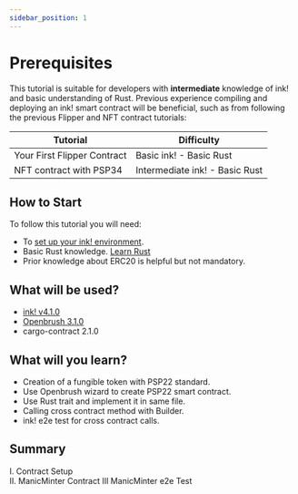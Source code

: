 ```yaml
---
sidebar_position: 1
---
```


# Prerequisites
This tutorial is suitable for developers with **intermediate** knowledge of ink! and basic understanding of Rust. Previous experience compiling and deploying an ink! smart contract will be beneficial, such as from following the previous Flipper and NFT contract tutorials:

| Tutorial                                                                   | Difficulty                     |
|----------------------------------------------------------------------------|--------------------------------|
| Your First Flipper Contract              | Basic ink! -  Basic Rust       |
| NFT contract with PSP34            | Intermediate ink! -  Basic Rust       |          


## How to Start
To follow this tutorial you will need:
- To [set up your ink! environment](https://docs.astar.network/docs/build/environment/ink_environment/).
- Basic Rust knowledge. [Learn Rust](https://www.rust-lang.org/learn)
- Prior knowledge about ERC20 is helpful but not mandatory.

## What will be used?
- [ink! v4.1.0](https://github.com/paritytech/ink/tree/v4.0.0)   
- [Openbrush 3.1.0](https://github.com/727-Ventures/openbrush-contracts/tree/3.0.0)
- cargo-contract 2.1.0
  
## What will you learn?
- Creation of a fungible token with PSP22 standard.
- Use Openbrush wizard to create PSP22 smart contract.
- Use Rust trait and implement it in same file.
- Calling cross contract method with Builder.
- ink! e2e test for cross contract calls.

## Summary
I. Contract Setup  
II. ManicMinter Contract 
III ManicMinter e2e Test
